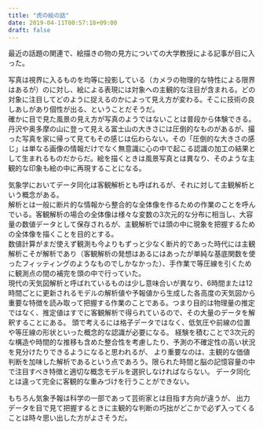 ```yaml
---
title: "虎の絵の話"
date: 2019-04-11T00:57:18+09:00
draft: false
---
```


最近の話題の関連で、絵描きの物の見方についての大学教授による記事が目に入った。  

写真は視界に入るものを均等に投影している（カメラの物理的な特性による限界はあるが）のに対し、絵による表現には対象への主観的な注目が含まれる。どの対象に注目してどのように捉えるのかによって見え方が変わる。そこに技術の良しあしがあり個性が出る、ということだそうだ。  
確かに目で見た風景の見え方が写真のようではないことは普段から体験できる。丹沢や奥多摩の山に登って見える富士山の大きさには圧倒的なものがあるが、撮った写真を家に帰って見てもその感じは伝わらない。その「圧倒的な大きさの感じ」は単なる画像の情報だけでなく無意識に心の中で起こる認識の加工の結果として生まれるものだからだ。絵を描くときは風景写真とは異なり、そのような主観的な印象も絵の中に再現することになる。  


気象学においてデータ同化は客観解析とも呼ばれるが、それに対して主観解析という概念がある。  
解析とは一般に断片的な情報から整合的な全体像を作るための作業のことを呼んでいる。客観解析の場合の全体像は様々な変数の3次元的な分布に相当し、大容量の数値データとして保存されるが、主観解析では頭の中に現象を把握するための全体像を描くことを目的とする。  
数値計算がまだ使えず観測も今よりもずっと少なく断片的であった時代には主観解析こそが解析であり（客観解析の発想はあるにはあったが単純な基底関数を使ったフィッティングのようなものでしかなかった）、手作業で等圧線を引くために観測点の間の補完を頭の中で行っていた。  
現代の天気図解析と呼ばれているものは少し意味合いが異なり、6時間または12時間ごとに更新されるモデルの解析値や予報値から生成した各高度の天気図から重要な特徴を読み取って把握する作業のことである。つまり目的は物理量の推定ではなく、推定値はすでに客観解析で得られているので、その大量のデータを解釈することにある。
頭で考えるには格子データではなく、低気圧や前線の位置や等圧線の形状といった概念的な認識が必要になる。
経験を積むことで3次元的な構造や時間的な推移も含めた整合性を考慮したり、予測の不確定性の高い状況を見分けたりできるようになると思われるが、
より重要なのは、主観的な価値判断を加味した解析であるという点であろう。限られた時間と脳の記憶容量の中で注目すべき特徴と適切な概念モデルを選択しなければならない。
データ同化とは違って完全に客観的な重みづけを行うことができない。  

もちろん気象予報は科学の一部であって芸術家とは目指す方向が違うが、
出力データを目で見て把握するときに主観的な判断の巧拙がどこかで必ず入ってくることは時々思い出した方がよさそうだ。

